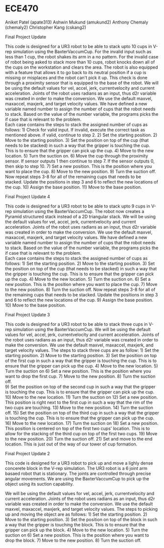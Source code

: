 # ECE470
Aniket Patel (apate313)
Ashwin Mukund (amukund2)
Anthony Chemaly (chemaly2)
Christopher Kang (cskang2)


Final Project Update

This code is designed for a UR3 robot to be able to stack upto 10 cups in V-rep simulation using the BaxterVaccumCup. For the invalid input such as less than 1 cup, the robot shakes its arm in a no pattern. For the invalid case of robot being asked to stack more than 10 cups, robot knocks down all of the cups on the workstation and clears the area. The robot is also equipped with a feature that allows it to go back to its neutral position if a cup is missing or misplaces and the robot can't pick it up. This check is done through a proximity sensor that is equipped to the base of the robot. 
We will be using the default values for vel, accel, jerk, currentvelocity and current acceleration. Joints of the robot uses radians as an input, thus d2r variable was created in order to make the conversion. We use the default maxvel, maxaccel,  maxjerk, and target velocity values. We have defined a new variable named number to assign the number of cups that the robot needs to stack. Based on the value of the number variable, the programs picks the if case that is relevant to the problem.  
Each case contains the steps to stack the assigned number of cups as follows:
    1) Check for valid input. If invalid, execute the correct task as mentioned above. if valid, continue to step 2. 
    2) Set the starting position. 
    2) Move to the starting position. 
    3) Set the position on top of the cup (that needs to be stacked) in such a way that the gripper is touching the cup. This is to ensure that the gripper can pick up the cup. 
    4) Move to the new location. 
    5) Turn the suction on.
    6) Move the cup through the proximity sensor. If sensor outputs 1 then continue to step 7. If the sensor outputs 0, then skip to step 10. 
    7) Set a new position. This is the position where you want to place the cup.
    8) Move to the new position. 
    9) Turn the suction off.
    Now repeat steps 3-8 for all of the remaining cups that needs to be stacked. Update the positions in step 3 and 6 to reflect the new locations of the cup.
    10) Assign the base position.
    11) Move to the base position.


Final Project Update 4

This code is designed for a UR3 robot to be able to stack upto 9 cups in V-rep simulation using the BaxterVaccumCup. The robot now creates a Pyramid structured stack instead of a 2D triangular stack.
We will be using the default values for vel, accel, jerk, currentvelocity and current acceleration. Joints of the robot uses radians as an input, thus d2r variable was created in order to make the conversion. We use the default maxvel, maxaccel,  maxjerk, and target velocity values. We have defined a new variable named number to assign the number of cups that the robot needs to stack. Based on the value of the number variable, the programs picks the if case that is relevant to the problem.  
Each case contains the steps to stack the assigned number of cups as follows: 
    1) Set the starting position. 
    2) Move to the starting position. 
    3) Set the position on top of the cup (that needs to be stacked) in such a way that the gripper is touching the cup. This is to ensure that the gripper can pick up the cup. 
    4) Move to the new location. 
    5) Turn the suction on.
    6) Set a new position. This is the position where you want to place the cup.
    7) Move to the new position. 
    8) Turn the suction off.
    Now repeat steps 3-8 for all of the remaining cups that needs to be stacked. Update the positions in step 3 and 6 to reflect the new locations of the cup.
    9) Assign the base position.
    10) Move to the base position.
    


Final Project Update 3

This code is designed for a UR3 robot to be able to stack three cups in V-rep simulation using the BaxterVaccumCup. 
We will be using the default values for vel, accel, jerk, currentvelocity and current acceleration. Joints of the robot uses radians as an input, thus d2r variable was created in order to make the conversion. We use the default maxvel, maxaccel,  maxjerk, and target velocity values.
The steps to stack three cups are as follow: 
    1) Set the starting position. 
    2) Move to the starting position. 
    3) Set the position on top of the first cup in such a way that the gripper is touching the cup. This is to ensure that the gripper can pick up the cup. 
    4) Move to the new location. 
    5) Turn the suction on
    6) Set a new position. This is the position where you want to drop the first cup.
    7) Move to the new position. 
    8) Turn the suction off.  
    9) Set the position on top of the second cup in such a way that the gripper is touching the cup. This is to ensure that the gripper can pick up the cup. 
    10) Move to the new location. 
    11) Turn the suction on
    12) Set a new position. This position is right next to the first cup in such a way that the rim of the two cups are touching.
    13) Move to the new position. 
    14) Turn the suction off. 
    15) Set the position on top of the third cup in such a way that the gripper is touching the cup. This is to ensure that the gripper can pick up the cup. 
    16) Move to the new location. 
    17) Turn the suction on
    18) Set a new position. This position is centered on top of the first two cups' location. This is to allow for the stacking of the third cup on top of the first two cups. 
    19) Move to the new position. 
    20) Turn the suction off.
    21) Set and move to the end location. This is just out of the way of our tower of cup formation. 


Final Project Update 2

This code is designed for a UR3 robot to pick up and move a lighly dense concerete block in the V-rep simulation. 
The UR3 robot is a 6 joint arm basaed robot that is stationary. The joints are controlled through precise angular movements. We are using the BaxterVaccumCup to pick up the object using its suction capability. 

We will be using the default values for vel, accel, jerk, currentvelocity and current acceleration. Joints of the robot uses radians as an input, thus d2r variable was created in order to make the conversion. We use the default maxvel, maxaccel,  maxjerk, and target velocity values. 
The steps to picking up and moving the object are as follows: 
    1) Set the starting position. 
    2) Move to the starting position. 
    3) Set the position on top of the block in such a way that the gripper is touching the block. This is to ensure that the gripper can pick up the block. 
    4) Move to the new location. 
    5) Turn the suction on
    6) Set a new position. This is the position where you want to drop the block.
    7) Move to the new position. 
    8) Turn the suction off. 

